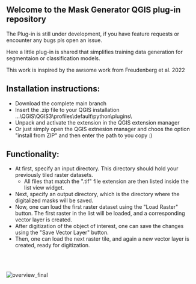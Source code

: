 ## Welcome to the Mask Generator QGIS plug-in repository

The Plug-in is still under development, if you have feature requests or encounter any bugs pls open an issue.

Here a little plug-in is shared that simplifies training data generation for segmentaion or classification models. 

This work is inspired by the awsome work from Freudenberg et al. 2022

## Installation instructions: 

- Download the complete main branch 
- Insert the .zip file to your QGIS installation ...\QGIS\QGIS3\profiles\default\python\plugins\
- Unpack and activate the extension in the QGIS extension manager
- Or just simply open the QGIS extnesion manager and choos the option "install from ZIP" and then enter the path to you copy :) 


## Functionality:

- At first, specify an input directory. This directory should hold your previously tiled raster datasets.
  - All files that match the ".tif" file extension are then listed inside the list view widget.
- Next, specify an output directory, which is the directory where the digitalized masks will be saved.
- Now, one can load the first raster dataset using the "Load Raster" button. The first raster in the list will be loaded, and a corresponding vector layer is created.
- After digitization of the object of interest, one can save the changes using the "Save Vector Layer" button.
- Then, one can load the next raster tile, and again a new vector layer is created, ready for digitization.

<br></br>


![overview_final](https://github.com/user-attachments/assets/f68cb82e-4a44-4fdd-8cfb-73861a2dfbbf)
 






















